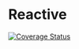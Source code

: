 # Reactive

[![Coverage Status](https://coveralls.io/repos/github/YousefED/reactive/badge.svg?branch=workflow)](https://coveralls.io/github/YousefED/reactive?branch=workflow)

